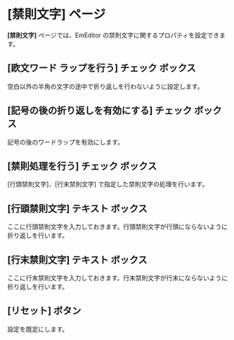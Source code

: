 # \[禁則文字\] ページ

**\[禁則文字\]** ページでは、EmEditor の禁則文字に関するプロパティを設定できます。

## \[欧文ワード ラップを行う\] チェック ボックス

空白以外の半角の文字の途中で折り返しを行わないように設定します。

## \[記号の後の折り返しを有効にする\] チェック ボックス

記号の後のワードラップを有効にします。

## \[禁則処理を行う\] チェック ボックス

\[行頭禁則文字\]、\[行末禁則文字\] で指定した禁則文字の処理を行います。

## \[行頭禁則文字\] テキスト ボックス

ここに行頭禁則文字を入力しておきます。行頭禁則文字が行頭にならないように折り返しを行います。

## \[行末禁則文字\] テキスト ボックス

ここに行末禁則文字を入力しておきます。行末禁則文字が行末にならないように折り返しを行います。

## \[リセット\] ボタン

設定を既定にします。

